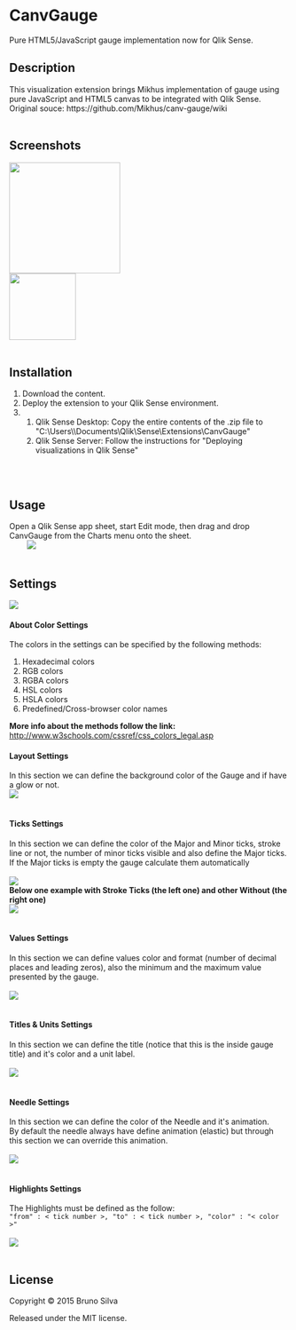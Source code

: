 # CanvGauge
Pure HTML5/JavaScript gauge implementation now for Qlik Sense.

<h2>Description</h2>
This visualization extension brings Mikhus implementation of gauge using pure JavaScript and HTML5 canvas to be integrated with Qlik Sense. 
Original souce: https://github.com/Mikhus/canv-gauge/wiki
<br/>
<br/>
<h2>Screenshots</h2>
<img src="https://raw.githubusercontent.com/CodingBSilva/CanvGauge/master/CanvGauge/preview.png" height="200" /><br/>
<img src="https://github.com/CodingBSilva/CanvGauge/blob/master/CanvGaugeImg2.PNG?raw=true" height="120" />
<!--<img src="https://github.com/CodingBSilva/CanvGauge/blob/master/CanvGaugeImg3.PNG?raw=true" height="120" />
<img src="https://github.com/CodingBSilva/CanvGauge/blob/master/CanvGaugeImg1.PNG?raw=true" height="120" />-->
<br/>
<br/>
<h2>Installation</h2>
<ol>
<li>Download the content.</li>
<li>Deploy the extension to your Qlik Sense environment.</li>

<li><ol>
  <li>Qlik Sense Desktop: Copy the entire contents of the .zip file to 
  "C:\Users\<UserName>\Documents\Qlik\Sense\Extensions\CanvGauge"</li>
  <li>Qlik Sense Server: Follow the instructions for "Deploying visualizations in Qlik Sense"
  </ol>
</li>
</ol>
<br/>
<br/>
<h2>Usage</h2>
Open a Qlik Sense app sheet, start Edit mode, then drag and drop CanvGauge from the Charts menu onto the sheet.<br/>
&nbsp;&nbsp;&nbsp;&nbsp;&nbsp;&nbsp;&nbsp;&nbsp;<img src="https://github.com/CodingBSilva/CanvGauge/blob/master/CanvGaugeButton.PNG?raw=true" />
<br/>
<br/>
<h2>Settings</h2>
<img src="https://github.com/CodingBSilva/CanvGauge/blob/master/CanvGaugeSettings.PNG?raw=true"/><br/>

<h4>About Color Settings</h4>
The colors in the settings can be specified by the following methods:
<ol>
<li>Hexadecimal colors</li>
<li>RGB colors</li>
<li>RGBA colors</li>
<li>HSL colors</li>
<li>HSLA colors</li>
<li>Predefined/Cross-browser color names</li>
</ol>
<b>More info about the methods follow the link:</b> <br/>
<a href="http://www.w3schools.com/cssref/css_colors_legal.asp">http://www.w3schools.com/cssref/css_colors_legal.asp</a>

<h4>Layout Settings</h4>
In this section we can define the background color of the Gauge and if have a glow or not.<br/>
<img src="https://github.com/CodingBSilva/CanvGauge/blob/master/CanvGaugeLayoutSettings.PNG?raw=true"/><br/><br/>

<h4>Ticks Settings</h4>
In this section we can define the color of the Major and Minor ticks, stroke line or not, the number of minor ticks visible
and also define the Major ticks.<br/>
If the Major ticks is empty the gauge calculate them automatically<br/><br/>
<img src="https://github.com/CodingBSilva/CanvGauge/blob/master/CanvGaugeTicksSettings.PNG?raw=true"/><br/>
<b>Below one example with Stroke Ticks (the left one) and other Without (the right one)</b><br/>
<img src="https://github.com/CodingBSilva/CanvGauge/blob/master/CanvGaugeStrokeSettings.PNG?raw=true"/><br/><br/>

<h4>Values Settings</h4>
In this section we can define values color and format (number of decimal places and leading zeros), also the minimum and the maximum value presented by the gauge.<br/><br/>
<img src="https://github.com/CodingBSilva/CanvGauge/blob/master/CanvGaugeValuesSettings.PNG?raw=true"/><br/><br/>

<h4>Titles & Units Settings</h4>
In this section we can define the title (notice that this is the inside gauge title) and it's color and a unit label.<br/><br/>
<img src="https://github.com/CodingBSilva/CanvGauge/blob/master/CanvGaugeTitlesSettings.PNG?raw=true"/><br/><br/>

<h4>Needle Settings</h4>
In this section we can define the color of the Needle and it's animation.<br/>
By default the needle always have define animation (elastic) but through this section we can override this animation.<br/><br/>
<img src="https://github.com/CodingBSilva/CanvGauge/blob/master/CanvGaugeNeedleSettings.PNG?raw=true"/><br/><br/>

<h4>Highlights Settings</h4>
The Highlights must be defined as the follow:<br/>
<code>"from" : < tick number >, "to" : < tick number >, "color" : "< color >"</code><br/><br/>
<img src="https://github.com/CodingBSilva/CanvGauge/blob/master/CanvGaugeHighlightSettings.PNG?raw=true"/><br/><br/>

<h2>License</h2>
Copyright © 2015 Bruno Silva

Released under the MIT license.
